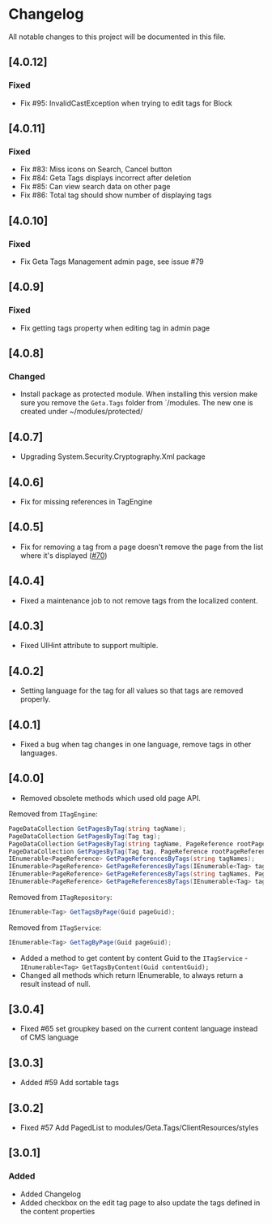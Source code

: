 # Changelog

All notable changes to this project will be documented in this file.

## [4.0.12]

### Fixed

- Fix #95: InvalidCastException when trying to edit tags for Block

## [4.0.11]

### Fixed

- Fix #83: Miss icons on Search, Cancel button
- Fix #84: Geta Tags displays incorrect after deletion
- Fix #85: Can view search data on other page
- Fix #86: Total tag should show number of displaying tags

## [4.0.10]

### Fixed

- Fix Geta Tags Management admin page, see issue #79

## [4.0.9]

### Fixed

- Fix getting tags property when editing tag in admin page

## [4.0.8]

### Changed

- Install package as protected module. When installing this version make sure you remove the `Geta.Tags` folder from `/modules. The new one is created under ~/modules/protected/

## [4.0.7]

- Upgrading System.Security.Cryptography.Xml package

## [4.0.6]

- Fix for missing references in TagEngine

## [4.0.5]

- Fix for removing a tag from a page doesn't remove the page from the list where it's displayed ([#70](https://github.com/Geta/Tags/issues/70))

## [4.0.4]

- Fixed a maintenance job to not remove tags from the localized content.

## [4.0.3]

- Fixed UIHint attribute to support multiple.

## [4.0.2]

- Setting language for the tag for all values so that tags are removed properly.

## [4.0.1]

- Fixed a bug when tag changes in one language, remove tags in other languages.

## [4.0.0]

- Removed obsolete methods which used old page API.

Removed from `ITagEngine`:

```csharp
PageDataCollection GetPagesByTag(string tagName);
PageDataCollection GetPagesByTag(Tag tag);
PageDataCollection GetPagesByTag(string tagName, PageReference rootPageReference);
PageDataCollection GetPagesByTag(Tag tag, PageReference rootPageReference);
IEnumerable<PageReference> GetPageReferencesByTags(string tagNames);
IEnumerable<PageReference> GetPageReferencesByTags(IEnumerable<Tag> tags);
IEnumerable<PageReference> GetPageReferencesByTags(string tagNames, PageReference rootPageReference);
IEnumerable<PageReference> GetPageReferencesByTags(IEnumerable<Tag> tags, PageReference rootPageReference);
```

Removed from `ITagRepository`:

```csharp
IEnumerable<Tag> GetTagsByPage(Guid pageGuid);
```

Removed from `ITagService`:

```csharp
IEnumerable<Tag> GetTagByPage(Guid pageGuid);
```

- Added a method to get content by content Guid to the `ITagService` - `IEnumerable<Tag> GetTagsByContent(Guid contentGuid);`
- Changed all methods which return IEnumerable, to always return a result instead of null.

## [3.0.4]

- Fixed #65 set groupkey based on the current content language instead of CMS language

## [3.0.3]

- Added #59 Add sortable tags

## [3.0.2]

- Fixed #57 Add PagedList to modules/Geta.Tags/ClientResources/styles

## [3.0.1]

### Added

- Added Changelog
- Added checkbox on the edit tag page to also update the tags defined in the content properties
